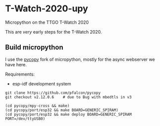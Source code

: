 # T-Watch-2020-upy
Micropython on the TTGO T-Watch 2020

This are *very* early steps for the T-Watch 2020.

## Build micropython

I use the [pycopy](https://github.com/pfalcon/pycopy) fork of micropython, mostly for the async webserver we have here.

Requirements:
- esp-idf development system
```
git clone https://github.com/pfalcon/pycopy
git checkout v2.12.0.6    # due to Bug with mbedtls in v3

(cd pycopy/mpy-cross && make)
(cd pycopy/port/esp32 && make BOARD=GENERIC_SPIRAM)
(cd pycopy/port/esp32 && make deploy BOARD=GENERIC_SPIRAM PORT=/dev/ttyUSB0)

```
